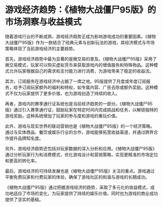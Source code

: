 # 游戏经济趋势：《植物大战僵尸95版》的市场洞察与收益模式

随着游戏行业的不断成熟，游戏经济趋势正成为影响游戏成功的重要因素。《植物大战僵尸95版》作为一款结合了经典元素与创新玩法的游戏，其经济模式与市场策略体现了当前游戏经济的主要趋势。

首先，游戏经济趋势中最为显著的是微交易的普及。《植物大战僵尸95版》采用了微交易模式，玩家可以购买虚拟货币来获取游戏内的增值服务和特殊物品。这种模式允许玩家根据自己的需求和支付能力进行消费，为游戏带来了稳定的收益流。

其次，订阅服务在游戏经济中占据了一席之地。95版提供了月度或年度订阅服务，给予订阅玩家额外的福利和特权，如专属内容、广告去除或额外奖励。这种模式不仅为玩家提供了更多价值，也为游戏创造了持续的收入。

再者，游戏内的赛季通行证系统也是当前经济趋势的一部分。《植物大战僵尸95版》通过引入赛季通行证，鼓励玩家在特定时间内完成挑战和任务，以解锁独特的游戏奖励。这种系统增加了玩家的参与度和游戏的重玩价值。

此外，游戏与现实世界的联动营销也是《植物大战僵尸95版》的一个经济策略。通过与实体商品、餐饮或娱乐行业的合作，游戏能够拓宽收益渠道，并通过跨界合作提升品牌知名度。

另外，游戏经济趋势还包括对玩家数据的深入分析和应用。《植物大战僵尸95版》通过分析玩家行为和消费模式，优化游戏设计和营销策略，实现更精准的市场定位和更高的转化率。

最后，游戏经济的可持续发展也是《植物大战僵尸95版》关注的重点。游戏通过平衡免费玩家和付费玩家的体验，确保了游戏社区的和谐与游戏的长期成功。

《植物大战僵尸95版》通过把握游戏经济的趋势，采取了多元化的收益模式，成功地适应了市场的变化，为玩家提供了持续的娱乐价值，同时也为游戏的商业成功提供了坚实的基础。